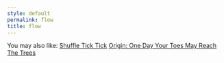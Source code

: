 ```yaml
---
style: default
permalink: flow
title: flow
---
```

You may also like:
[Shuffle Tick Tick](http://scp-wiki.net/shuffle-tick-tick)
[Origin: One Day Your Toes May Reach The Trees](http://scp-wiki.net/origin-one-day-your-toes-may-reach-the-trees)